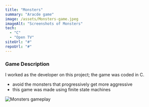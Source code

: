 ```yaml
---
title: "Monsters"
summary: "Aracde game"
image: /assets/Monsters-game.jpeg
imageAlt: "Screenshots of Monsters"
tech:
  - "C"
  - "Open TV"
siteUrl: "#"
repoUrl: "#"
---
```


### Game Description

I worked as the developer on this project; the game was coded in C.

- avoid the monsters that progressively get more aggressive
- this game was made using finite state machines

![Monsters gameplay](../../assets/Monsters-gameplay.jpeg)